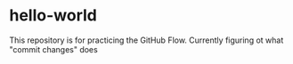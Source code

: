 # hello-world
This repository is for practicing the GitHub Flow.
Currently figuring ot what "commit changes" does
